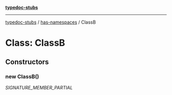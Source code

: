 [**typedoc-stubs**](../../index.md)

***

[typedoc-stubs](../../index.md) / [has-namespaces](../index.md) / ClassB

# Class: ClassB

## Constructors

<a id="constructors" name="constructors"></a>

### new ClassB()

_SIGNATURE_MEMBER_PARTIAL_
